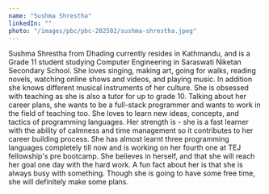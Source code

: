 ```yaml
---
name: "Sushma Shrestha"
linkedIn: ""
photo: "/images/pbc/pbc-202502/sushma-shrestha.jpeg"
---
```


Sushma Shrestha from Dhading currently resides in Kathmandu, and is a Grade 11 student studying Computer Engineering in Saraswati Niketan Secondary School. She loves singing, making art, going for walks, reading novels, watching online shows and videos, and playing music. In addition she knows different musical instruments of her culture.
She is obsessed with teaching as she is also a tutor for up to grade 10. Talking about her career plans, she wants to be a full-stack programmer and wants to work in the field of teaching too. She loves to learn new ideas, concepts, and tactics of programming languages. Her strength is - she is a fast learner with the ability of calmness and time management so it contributes to her career building process. She has almost learnt three programming languages completely till now and is working on her fourth one at TEJ fellowship's pre bootcamp.
She believes in herself, and that she will reach her goal one day with the hard work. A fun fact about her is that she is always busy with something. Though she is going to have some free time, she will definitely make some plans.
